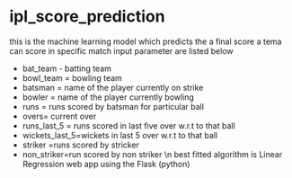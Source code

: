 # ipl_score_prediction
this is the machine learning model which predicts the a final score a tema can score in specific match input parameter are listed below
* bat_team - batting team 
* bowl_team = bowling team
* batsman = name of the player currently on strike
* bowler = name of the player currently bowling
* runs = runs scored by batsman for particular ball
* overs= current over 
* runs_last_5 = runs scored in last five over w.r.t to that ball 
* wickets_last_5=wickets in last 5 over w.r.t to that ball
* striker =runs scored by stricker
* non_striker=run scored by non striker \n
best fitted algorithm is Linear Regression web app using the Flask (python) 




